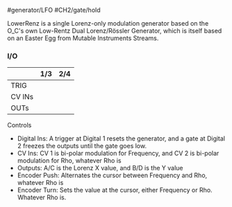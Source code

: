 #generator/LFO #CH2/gate/hold 

LowerRenz is a single Lorenz-only modulation generator based on the O_C's own Low-Rentz Dual Lorenz/Rössler Generator, which is itself based on an Easter Egg from Mutable Instruments Streams.

### I/O

|        | 1/3 | 2/4 |
| ------ | :-: | :-: |
| TRIG   |     |     |
| CV INs |     |     |
| OUTs   |     |     |


Controls
* Digital Ins: A trigger at Digital 1 resets the generator, and a gate at Digital 2 freezes the outputs until the gate goes low.
* CV Ins: CV 1 is bi-polar modulation for Frequency, and CV 2 is bi-polar modulation for Rho, whatever Rho is
* Outputs: A/C is the Lorenz X value, and B/D is the Y value
* Encoder Push: Alternates the cursor between Frequency and Rho, whatever Rho is
* Encoder Turn: Sets the value at the cursor, either Frequency or Rho. Whatever Rho is.